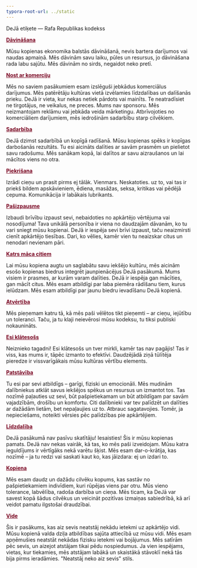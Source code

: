 ```yaml
---
typora-root-url: ../static
---
```


DeJā etiķete — Rafa Republikas kodekss

<span style="color:#77011e;">**<u>Dāvināšana</u>**</span>

Mūsu kopienas ekonomika balstās dāvināšanā, nevis bartera darījumos vai naudas apmaiņā. Mēs dāvinām savu laiku, pūles un resursus, jo dāvināšana rada labu sajūtu. Mēs dāvinām no sirds, negaidot neko pretī.

<span style="color:#77011e;">**<u>Nost ar komerciju</u>**</span>

Mēs no saviem pasākumiem esam izslēguši jebkādus komerciālus darījumus. Mēs patērētāju kultūras vietā izvēlamies līdzdalības un dalīšanās prieku. DeJā ir vieta, kur nekas netiek pārdots vai mainīts. Te neatradīsiet ne tirgotājus, ne veikalus, ne preces. Mums nav sponsoru. Mēs neizmantojam reklāmu vai jebkāda veida mārketingu. Atbrīvojoties no komerciāliem darījumiem, mēs iedrošinām sadarbību starp cilvēkiem.

<span style="color:#77011e;">**<u>Sadarbība</u>**</span>

DeJā dzimst sadarbībā un kopīgā radīšanā. Mūsu kopienas spēks ir kopīgas darbošanās rezultāts. Tu esi aicināts dalīties ar savām prasmēm un pielietot savu radošumu. Mēs sanākam kopā, lai dalītos ar savu aizraušanos un lai mācītos viens no otra.

<span style="color:#77011e;">**<u>Piekrišana</u>**</span>

Izrādi cieņu un prasit pirms ej tālāk.  Vienmars.  Neskatoties. uz to, vai tas ir priekš bildem apskāvieniem, ēdiena, masāžas, seksa, kritikas vai pēdējā cepuma.  Komunikācija ir labākais lubrikants.

<span style="color:#77011e;">**<u>Pašizpausme</u>**</span>

Izbaudi brīvību izpaust sevi, nebaidoties no apkārtējo vērtējuma vai nosodījuma! Tava unikālā  personība ir viena no daudzajām dāvanām, ko tu vari sniegt mūsu kopienai. DeJā ir iespēja sevi brīvi izpaust, taču neaizmirsti cienīt apkārtējo tiesības. Dari, ko vēlies, kamēr vien tu neaizskar citus un  nenodari nevienam pāri.

<span style="color:#77011e;">**<u>Katrs māca citiem</u>**</span>

Lai mūsu kopiena augtu un saglabātu savu  iekšējo kultūru, mēs aicinām esošo kopienas biedrus integrēt jaunpienācējus DeJā pasākumā. Mums visiem ir prasmes, ar kurām varam dalīties. DeJā ir iespēja gan mācīties, gan mācīt citus. Mēs esam atbildīgi par laba piemēra rādīšanu tiem, kurus ielūdzam. Mēs esam atbildīgi par jaunu biedru ievadīšanu DeJā kopienā.

<span style="color:#77011e;">**<u>Atvērtība</u>**</span>

Mēs pieņemam katru tā, kā mēs paši vēlētos tikt pieņemti – ar cieņu, iejūtību un toleranci. Taču, ja tu klaji neievērosi mūsu kodeksu, tu tiksi publiski nokaunināts.

<span style="color:#77011e;">**<u>Esi klātesošs</u>**</span>

Neiznieko tagadni! Esi klātesošs un tver mirkli, kamēr tas nav pagājis! Tas ir viss, kas mums ir, tāpēc izmanto to efektīvi. Daudzējādā ziņā tūlītēja pieredze ir vissvarīgākais mūsu kultūras vērtību elements.

<span style="color:#77011e;">**<u>Patstāvība</u>**</span>

Tu esi par sevi atbildīgs – garīgi, fiziski un emocionāli. Mēs mudinām dalībniekus atklāt savus iekšējos spēkus un resursus un izmantot tos.  Tas nozīmē paļauties uz sevi, būt pašpietiekamam un būt atbildīgam par savām vajadzībām, drošību un komfortu. Citi dalībnieki var tev palīdzēt un dalīties ar dažādām lietām, bet nepaļaujies uz to. Atbrauc sagatavojies. Tomēr, ja nepieciešams, noteikti vērsies pēc palīdzības pie apkārtējiem.

<span style="color:#77011e;">**<u>Līdzdalība</u>**</span>

DeJā pasākumā nav pasīvu skatītāju!  Iesaisties! Šis ir mūsu kopienas pamats. DeJā nav nekas vairāk, kā tas, ko mēs paši izveidojam. Mūsu katra ieguldījums ir vērtīgāks nekā varētu šķist. Mēs esam dar-o-krātija, kas nozīmē – ja tu redzi vai saskati kaut ko, kas jāizdara: ej un izdari to.

<span style="color:#77011e;">**<u>Kopiena</u>**</span>

Mēs esam daudz un dažādu cilvēku kopums, kas sastāv no pašpietiekamiem indivīdiem, kuri rūpējas viens par otru. Mūs vieno tolerance, labvēlība, radoša darbība un cieņa. Mēs ticam, ka DeJā var savest kopā šādus cilvēkus un veicināt pozitīvas izmaiņas sabiedrībā, kā arī veidot pamatu ilgstošai draudzībai.

<span style="color:#77011e;">**<u>Vide</u>**</span>

Šis ir pasākums, kas aiz sevis neatstāj nekādu ietekmi uz apkārtējo vidi. Mūsu kopienā valda dziļa atbildības sajūta attiecībā uz mūsu vidi. Mēs esam apņēmušies neatstāt nekādas fizisku ietekmi vai bojājumus. Mēs satīrām pēc sevis, un aizejot atstājam tikai pēdu nospiedumus. Ja vien iespējams, vietas, kur tiekamies, mēs atstājam labākā un skaistākā stāvoklī nekā tās bija pirms ieradāmies. "Neatstāj neko aiz sevis" stils.